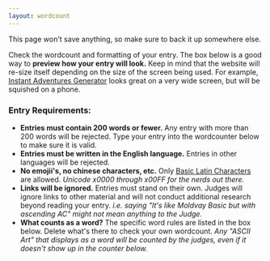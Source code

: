 ```yaml
---
layout: wordcount
---
```


This page won't save anything, so make sure to back it up somewhere else.

Check the wordcount and formatting of your entry. The box below is a good way to **preview how your entry will look.** Keep in mind that the website will re-size itself depending on the size of the screen being used. For example, [Instant Adventures Generator](https://200wordrpg.github.io/2016/supplement/2016/04/14/InstantAdventuresGeneratorpocketedition.html) looks great on a very wide screen, but will be squished on a phone.

### Entry Requirements:

* **Entries must contain 200 words or fewer.** Any entry with more than 200 words will be rejected. Type your entry into the wordcounter below to make sure it is valid.
* **Entries must be written in the English language.** Entries in other languages will be rejected.
* **No emojii's, no chinese characters, etc.** Only [Basic Latin Characters](http://www.isthisthingon.org/unicode/?page=X0&subpage=0) are allowed. *Unicode x0000 through x00FF for the nerds out there.*
* **Links will be ignored.** Entries must stand on their own. Judges will ignore links to other material and will not conduct additional research beyond reading your entry. *i.e. saying "It's like Moldvay Basic but with ascending AC" might not mean anything to the Judge.*
* **What counts as a word?** The specific word rules are listed in the box below. Delete what's there to check your own wordcount. *Any "ASCII Art" that displays as a word will be counted by the judges, even if it doesn't show up in the counter below.*
